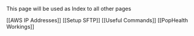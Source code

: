 This page will be used as Index to all other pages

[[AWS IP Addresses]]
[[Setup SFTP]]
[[Useful Commands]]
[[PopHealth Workings]]